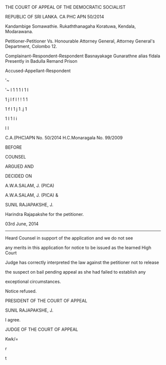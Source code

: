 THE COURT OF APPEAL OF THE DEMOCRATIC SOCIALIST

REPUBLIC OF SRI LANKA. CA PHC APN 50/2014

Kandambige Somawathie. Rukaththanagaha Koratuwa, Kendala, Modarawana.

Petitioner-Petitioner Vs. Honourable Attorney General, Attorney General's Department, Colombo 12.

Complainant-Respondent-Respondent Basnayakage Gunarathne alias fIdala Presently in Badulla Remand Prison

Accused-Appellant-Respondent

'~

'~ I 1 1 1 I 1 I

1 j l f I ! ! 1 1

1 f I 1 j 1 .j 1

1 I 1 I i

I I

C.A.(PHC)APN No. 50/2014 H.C.Monaragala No. 99/2009

BEFORE

COUNSEL

ARGUED AND

DECIDED ON

A.W.A.SALAM, J. (PICA)

A.W.A.SALAM, J. (PICA) &

SUNIL RAJAPAKSHE, J.

Harindra Rajapakshe for the petitioner.

03rd June, 2014

*************

Heard Counsel in support of the application and we do not see

any merits in this application for notice to be issued as the learned High Court

Judge has correctly interpreted the law against the petitioner not to release

the suspect on bail pending appeal as she had failed to establish any

exceptional circumstances.

Notice refused.

PRESIDENT OF THE COURT OF APPEAL

SUNIL RAJAPAKSHE, J.

I agree.

JUDGE OF THE COURT OF APPEAL

Kwk/=

r

t